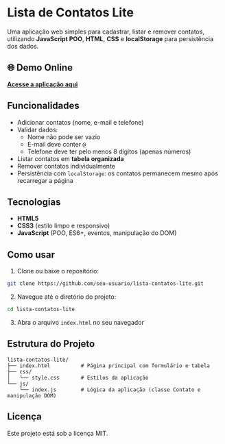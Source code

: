 # Lista de Contatos Lite

Uma aplicação web simples para cadastrar, listar e remover contatos, utilizando **JavaScript POO**, **HTML**, **CSS** e **localStorage** para persistência dos dados.

## 🌐 Demo Online

**[Acesse a aplicação aqui](https://lal28.github.io/lista-de-contatos-simples/)**

## Funcionalidades

- Adicionar contatos (nome, e-mail e telefone)
- Validar dados:
  - Nome não pode ser vazio
  - E-mail deve conter `@`
  - Telefone deve ter pelo menos 8 dígitos (apenas números)
- Listar contatos em **tabela organizada**
- Remover contatos individualmente
- Persistência com `localStorage`: os contatos permanecem mesmo após recarregar a página

## Tecnologias

- **HTML5**
- **CSS3** (estilo limpo e responsivo)
- **JavaScript** (POO, ES6+, eventos, manipulação do DOM)

## Como usar

1. Clone ou baixe o repositório:

```bash
git clone https://github.com/seu-usuario/lista-contatos-lite.git
```

2. Navegue até o diretório do projeto:

```bash
cd lista-contatos-lite
```

3. Abra o arquivo `index.html` no seu navegador

## Estrutura do Projeto

```
lista-contatos-lite/
├── index.html          # Página principal com formulário e tabela
├── css/
│   └── style.css       # Estilos da aplicação
└── js/
    └── index.js        # Lógica da aplicação (classe Contato e manipulação DOM)
```


## Licença

Este projeto está sob a licença MIT.